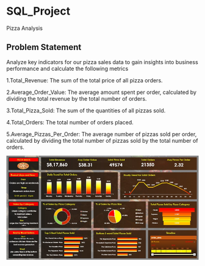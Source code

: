 # SQL_Project
Pizza Analysis

Problem Statement
-----------------
Analyze key indicators for our pizza sales data to gain insights into business performance and calculate the following metrics

1.Total_Revenue: The sum of the total price of all pizza orders.

2.Average_Order_Value: The average amount spent per order, calculated by dividing the total revenue by the total number of orders.

3.Total_Pizza_Sold: The sum of the quantities of all pizzas sold.

4.Total_Orders: The total number of orders placed.

5.Average_Pizzas_Per_Order: The average number of pizzas sold per order, calculated by dividing the total number of pizzas sold by the total number of orders. 


!["Pizza Sales Analysis using MS Excel"](Pizza_Sales_Analysis.jpg)

